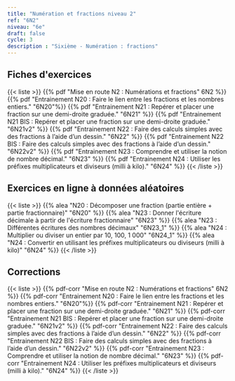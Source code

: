 ```yaml
---
title: "Numération et fractions niveau 2"
ref: "6N2"
niveau: "6e"
draft: false
cycle: 3
description : "Sixième - Numération : fractions"
---
```


<h2 class="ui horizontal divider header">Fiches d'exercices</h2>

{{< liste >}}
	{{% pdf "Mise en route N2 : Numérations et fractions" 6N2 %}}
	{{% pdf "Entrainement N20 : Faire le lien entre les fractions et les nombres entiers." "6N20"%}}
	{{% pdf "Entrainement N21 : Repérer et placer une fraction sur une demi-droite graduée." "6N21" %}}
	{{% pdf "Entrainement N21 BIS : Repérer et placer une fraction sur une demi-droite graduée." "6N21v2" %}}
	{{% pdf "Entrainement N22 : Faire des calculs simples avec des fractions à l’aide d’un dessin." "6N22" %}}
	{{% pdf "Entrainement N22 BIS : Faire des calculs simples avec des fractions à l’aide d’un dessin." "6N22v2" %}}
	{{% pdf "Entrainement N23 : Comprendre et utiliser la notion de nombre décimal." "6N23" %}}
	{{% pdf "Entrainement N24 : Utiliser les préfixes multiplicateurs et diviseurs (milli à kilo)." "6N24" %}}
{{< /liste >}}

<div class="ui hidden divider"></div>
<div class="ui hidden divider"></div>

<h2 class="ui horizontal divider header">Exercices en ligne à données aléatoires</h2>

{{< liste >}}
	{{% alea "N20 : Décomposer une fraction (partie entière + partie fractionnaire)" "6N20" %}}
	{{% alea "N23 : Donner l'écriture décimale à partir de l'écriture fractionnaire" "6N23" %}}
	{{% alea "N23 : Différentes écritures des nombres décimaux" "6N23_1" %}}
	{{% alea "N24 : Multiplier ou diviser un entier par 10, 100, 1 000" "6N24_1" %}}
	{{% alea "N24 : Convertir en utilisant les préfixes multiplicateurs ou diviseurs (milli à kilo)" "6N24" %}}
{{< /liste >}}

<div class="ui hidden divider"></div>
<div class="ui hidden divider"></div>

<h2 class="ui horizontal divider header">Corrections</h2>

{{< liste >}}
	{{% pdf-corr "Mise en route N2 : Numérations et fractions" 6N2 %}}
	{{% pdf-corr "Entrainement N20 : Faire le lien entre les fractions et les nombres entiers." "6N20"%}}
	{{% pdf-corr "Entrainement N21 : Repérer et placer une fraction sur une demi-droite graduée." "6N21" %}}
	{{% pdf-corr "Entrainement N21 BIS : Repérer et placer une fraction sur une demi-droite graduée." "6N21v2" %}}
	{{% pdf-corr "Entrainement N22 : Faire des calculs simples avec des fractions à l’aide d’un dessin." "6N22" %}}
	{{% pdf-corr "Entrainement N22 BIS : Faire des calculs simples avec des fractions à l’aide d’un dessin." "6N22v2" %}}
	{{% pdf-corr "Entrainement N23 : Comprendre et utiliser la notion de nombre décimal." "6N23" %}}
	{{% pdf-corr "Entrainement N24 : Utiliser les préfixes multiplicateurs et diviseurs (milli à kilo)." "6N24" %}}
{{< /liste >}}

